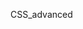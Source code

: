 <!DOCTYPE html>
<html>
<head>
</head>
<body>
  <p> CSS_advanced</p>
<p><a href="https://github.com/pshemssa/alu-web-development/blob/0c4d721fa17251028e03d2a8f4ce8e8b09881f55/html_advanced/index.html"></a></p>
</body>
</html>
